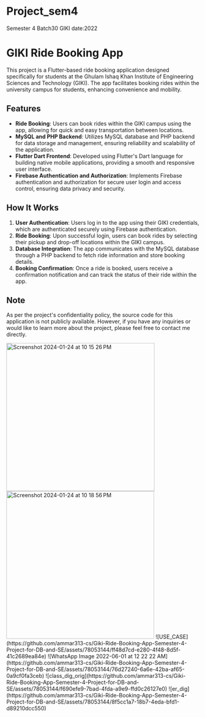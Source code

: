 # Project_sem4
Semester 4 Batch30 GIKI date:2022

<h1>GIKI Ride Booking App</h1>

<p>This project is a Flutter-based ride booking application designed specifically for students at the Ghulam Ishaq Khan Institute of Engineering Sciences and Technology (GIKI). The app facilitates booking rides within the university campus for students, enhancing convenience and mobility.</p>

<h2>Features</h2>
<ul>
  <li><strong>Ride Booking</strong>: Users can book rides within the GIKI campus using the app, allowing for quick and easy transportation between locations.</li>
  <li><strong>MySQL and PHP Backend</strong>: Utilizes MySQL database and PHP backend for data storage and management, ensuring reliability and scalability of the application.</li>
  <li><strong>Flutter Dart Frontend</strong>: Developed using Flutter's Dart language for building native mobile applications, providing a smooth and responsive user interface.</li>
  <li><strong>Firebase Authentication and Authorization</strong>: Implements Firebase authentication and authorization for secure user login and access control, ensuring data privacy and security.</li>
</ul>

<h2>How It Works</h2>
<ol>
  <li><strong>User Authentication</strong>: Users log in to the app using their GIKI credentials, which are authenticated securely using Firebase authentication.</li>
  <li><strong>Ride Booking</strong>: Upon successful login, users can book rides by selecting their pickup and drop-off locations within the GIKI campus.</li>
  <li><strong>Database Integration</strong>: The app communicates with the MySQL database through a PHP backend to fetch ride information and store booking details.</li>
  <li><strong>Booking Confirmation</strong>: Once a ride is booked, users receive a confirmation notification and can track the status of their ride within the app.</li>
</ol>

<h2>Note</h2>
<p>As per the project's confidentiality policy, the source code for this application is not publicly available. However, if you have any inquiries or would like to learn more about the project, please feel free to contact me directly.</p>

<img width="387" alt="Screenshot 2024-01-24 at 10 15 26 PM" src="https://github.com/ammar313-cs/Project_sem4/assets/78053144/08822b8c-7056-43fe-b5a5-65f5751498d8">
<img width="386" alt="Screenshot 2024-01-24 at 10 18 56 PM" src="https://github.com/ammar313-cs/Project_sem4/assets/78053144/f2636a3c-1171-4fb5-8742-cf7003c99794">
![USE_CASE](https://github.com/ammar313-cs/Giki-Ride-Booking-App-Semester-4-Project-for-DB-and-SE/assets/78053144/ff48d7cd-e280-4f48-8d5f-41c2689ea84e)
![WhatsApp Image 2022-06-01 at 12 22 22 AM](https://github.com/ammar313-cs/Giki-Ride-Booking-App-Semester-4-Project-for-DB-and-SE/assets/78053144/76d27240-6a6e-42ba-af65-0a9cf0fa3ceb)
![class_dig_orig](https://github.com/ammar313-cs/Giki-Ride-Booking-App-Semester-4-Project-for-DB-and-SE/assets/78053144/f690efe9-7bad-4fda-a9e9-ffd0c26127e0)
![er_dig](https://github.com/ammar313-cs/Giki-Ride-Booking-App-Semester-4-Project-for-DB-and-SE/assets/78053144/8f5cc1a7-18b7-4eda-bfd1-d89210dcc550)
